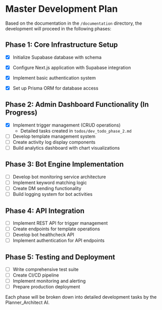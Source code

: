 # Master Development Plan

Based on the documentation in the `/documentation` directory, the development will proceed in the following phases:
## Phase 1: Core Infrastructure Setup
- [x] Initialize Supabase database with schema
- [x] Configure Next.js application with Supabase integration
- [x] Implement basic authentication system
- [x] Set up Prisma ORM for database access


## Phase 2: Admin Dashboard Functionality (In Progress)
- [x] Implement trigger management (CRUD operations)
  - Detailed tasks created in `todos/dev_todo_phase_2.md`
- [ ] Develop template management system
- [ ] Create activity log display components
- [ ] Build analytics dashboard with chart visualizations

## Phase 3: Bot Engine Implementation
- [ ] Develop bot monitoring service architecture
- [ ] Implement keyword matching logic
- [ ] Create DM sending functionality
- [ ] Build logging system for bot activities

## Phase 4: API Integration
- [ ] Implement REST API for trigger management
- [ ] Create endpoints for template operations
- [ ] Develop bot healthcheck API
- [ ] Implement authentication for API endpoints

## Phase 5: Testing and Deployment
- [ ] Write comprehensive test suite
- [ ] Create CI/CD pipeline
- [ ] Implement monitoring and alerting
- [ ] Prepare production deployment

Each phase will be broken down into detailed development tasks by the Planner_Architect AI.